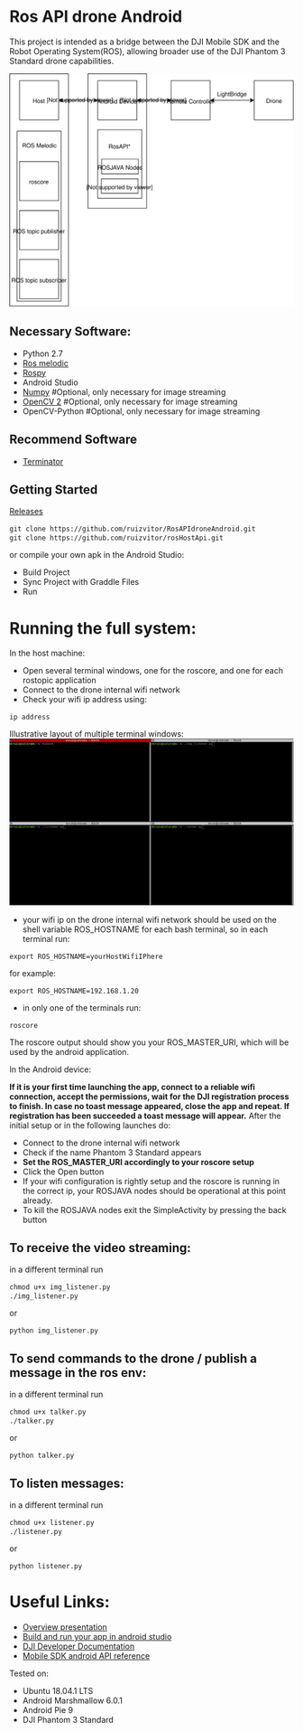 # Ros API drone Android
This project is intended as a bridge between the DJI Mobile SDK and the Robot Operating System(ROS), allowing broader use of the DJI Phantom 3 Standard drone capabilities.
<p align="center">
<img src="./docs/RosAPI.svg">
</p>

## Necessary Software:
* Python 2.7
* [Ros melodic](http://wiki.ros.org/melodic)
* [Rospy](http://wiki.ros.org/rospy)
* Android Studio
* [Numpy](http://www.numpy.org/) #Optional, only necessary for image streaming
* [OpenCV 2](https://opencv.org/) #Optional, only necessary for image streaming
* OpenCV-Python #Optional, only necessary for image streaming

## Recommend Software
* [Terminator](https://terminator-gtk3.readthedocs.io/en/latest/)

## Getting Started

[Releases](https://github.com/ruizvitor/RosAPIdroneAndroid/releases)

```
git clone https://github.com/ruizvitor/RosAPIdroneAndroid.git
git clone https://github.com/ruizvitor/rosHostApi.git
```
or compile your own apk in the Android Studio:
* Build Project
* Sync Project with Graddle Files
* Run

# Running the full system:
In the host machine:
* Open several terminal windows, one for the roscore, and one for each rostopic application 
* Connect to the drone internal wifi network
* Check your wifi ip address using:
```
ip address
```


Illustrative layout of multiple terminal windows:
<img src="./docs/exampleTerminal.png">

* your wifi ip on the drone internal wifi network should be used on the shell variable ROS_HOSTNAME for each bash terminal, so in each terminal run:
```
export ROS_HOSTNAME=yourHostWifiIPhere
```
for example:
```
export ROS_HOSTNAME=192.168.1.20
```
* in only one of the terminals run:
```
roscore
```
The roscore output should show you your ROS_MASTER_URI, which will be used by the android application.

In the Android device:

**If it is your first time launching the app, connect to a reliable wifi connection, accept the permissions, wait for the DJI registration process to finish. In case no toast message appeared, close the app and repeat. If registration has been succeeded a toast message will appear.**
After the initial setup or in the following launches do:
* Connect to the drone internal wifi network
* Check if the name Phantom 3 Standard appears
* **Set the ROS_MASTER_URI accordingly to your roscore setup**
* Click the Open button
* If your wifi configuration is rightly setup and the roscore is running in the correct ip, your ROSJAVA nodes should be operational at this point already.
* To kill the ROSJAVA nodes exit the SimpleActivity by pressing the back button

## To receive the video streaming:
in a different terminal run 
```
chmod u+x img_listener.py 
./img_listener.py 
```
or
```
python img_listener.py 
```


## To send commands to the drone / publish a message in the ros env:
in a different terminal run 
```
chmod u+x talker.py 
./talker.py
```
or
```
python talker.py 
```

## To listen messages:
in a different terminal run 
```
chmod u+x listener.py 
./listener.py
```
or
```
python listener.py 
```

# Useful Links:

* [Overview presentation](https://github.com/ruizvitor/RosAPIdroneAndroid/tree/master/docs/overview_rosdrone_api.pdf)
* [Build and run your app in android studio](https://developer.android.com/studio/run)
* [DJI Developer Documentation](https://developer.dji.com/mobile-sdk/documentation/introduction/index.html)
* [Mobile SDK android API reference](https://developer.dji.com/api-reference/android-api/Components/SDKManager/DJISDKManager.html)

Tested on:
* Ubuntu 18.04.1 LTS
* Android Marshmallow 6.0.1
* Android Pie 9
* DJI Phantom 3 Standard



